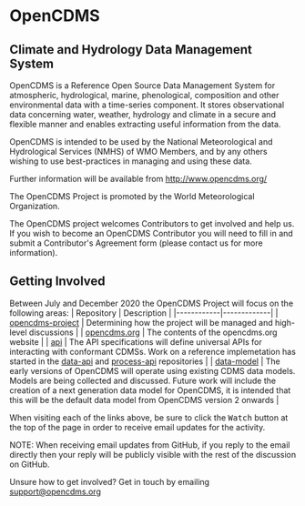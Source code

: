 # OpenCDMS
## Climate and Hydrology Data Management System

OpenCDMS is a Reference Open Source Data Management System for atmospheric,
hydrological, marine, phenological, composition and other environmental data 
with a time-series component. It stores observational data concerning water, 
weather, hydrology and climate in a secure and flexible manner and enables 
extracting useful information from the data. 

OpenCDMS is intended to be used by the National Meteorological and
Hydrological Services (NMHS) of WMO Members, and by any others wishing to
use best-practices in managing and using these data.

Further information will be available from http://www.opencdms.org/ 

The OpenCDMS Project is promoted by the World Meteorological Organization.

The OpenCDMS project welcomes Contributors to get involved and help us.
If you wish to become an OpenCDMS Contributor you will need to fill in and
submit a Contributor's Agreement form (please contact us for more
information).

## Getting Involved

Between July and December 2020 the OpenCDMS Project will focus on the following areas:
| Repository | Description |
|------------|-------------|
| [opencdms-project](https://github.com/opencdms/opencdms-project/issues) | Determining how the project will be managed and high-level discussions |
| [opencdms.org](https://github.com/opencdms/opencdms.org/issues) | The contents of the opencdms.org website |
| [api](https://github.com/opencdms/api) | The API specifications will define universal APIs for interacting with conformant CDMSs. Work on a reference implemetation has started in the [data-api](https://github.com/opencdms/data-api/) and [process-api](https://github.com/opencdms/process-api/) repositories |
| [data-model]() | The early versions of OpenCDMS will operate using existing CDMS data models. Models are being collected and discussed. Future work will include the creation of a next generation data model for OpenCDMS, it is intended that this will be the default data model from OpenCDMS version 2 onwards |

When visiting each of the links above, be sure to click the <kbd>Watch</kbd> button at the top of the page in order to receive email updates for the activity.

NOTE: When receiving email updates from GitHub, if you reply to the email directly then your reply will be publicly visible with the rest of the discussion on GitHub.

Unsure how to get involved? Get in touch by emailing support@opencdms.org
